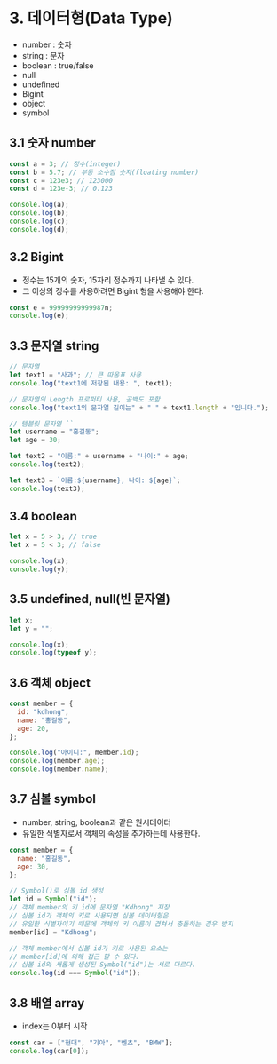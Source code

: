 # 3. 데이터형(Data Type)

- number : 숫자
- string : 문자
- boolean : true/false
- null
- undefined
- Bigint
- object
- symbol

## 3.1 숫자 number

```js
const a = 3; // 정수(integer)
const b = 5.7; // 부동 소수점 숫자(floating number)
const c = 123e3; // 123000
const d = 123e-3; // 0.123

console.log(a);
console.log(b);
console.log(c);
console.log(d);
```

## 3.2 Bigint

- 정수는 15개의 숫자, 15자리 정수까지 나타낼 수 있다.
- 그 이상의 정수를 사용하려면 Bigint 형을 사용해야 한다.

```js
const e = 99999999999987n;
console.log(e);
```

## 3.3 문자열 string

```js
// 문자열
let text1 = "사과"; // 큰 따옴표 사용
console.log("text1에 저장된 내용: ", text1);

// 문자열의 Length 프로퍼티 사용, 공백도 포함
console.log("text1의 문자열 길이는" + " " + text1.length + "입니다.");

// 템블릿 문자열 ``
let username = "홍길동";
let age = 30;

let text2 = "이름:" + username + "나이:" + age;
console.log(text2);

let text3 = `이름:${username}, 나이: ${age}`;
console.log(text3);
```

## 3.4 boolean

```js
let x = 5 > 3; // true
let x = 5 < 3; // false

console.log(x);
console.log(y);
```

## 3.5 undefined, null(빈 문자열)

```js
let x;
let y = "";

console.log(x);
console.log(typeof y);
```

## 3.6 객체 object

```js
const member = {
  id: "kdhong",
  name: "홍길동",
  age: 20,
};

console.log("아이디:", member.id);
console.log(member.age);
console.log(member.name);
```

## 3.7 심볼 symbol

- number, string, boolean과 같은 원시데이터
- 유일한 식별자로서 객체의 속성을 추가하는데 사용한다.

```js
const member = {
  name: "홍길동",
  age: 30,
};

// Symbol()로 심볼 id 생성
let id = Symbol("id");
// 객체 member의 키 id에 문자열 "Kdhong" 저장
// 심볼 id가 객체의 키로 사용되면 심볼 데이터형은
// 유일한 식별자이기 때문에 객체의 키 이름이 겹쳐서 충돌하는 경우 방지
member[id] = "Kdhong";

// 객체 member에서 심볼 id가 키로 사용된 요소는
// member[id]에 의해 접근 할 수 있다.
// 심볼 id와 새롭게 생성된 Symbol("id")는 서로 다르다.
console.log(id === Symbol("id"));
```

## 3.8 배열 array

- index는 0부터 시작

```js
const car = ["현대", "기아", "벤츠", "BMW"];
console.log(car[0]);
```
